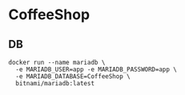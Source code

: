 # CoffeeShop

## DB

```
docker run --name mariadb \
  -e MARIADB_USER=app -e MARIADB_PASSWORD=app \
  -e MARIADB_DATABASE=CoffeeShop \
  bitnami/mariadb:latest
```
